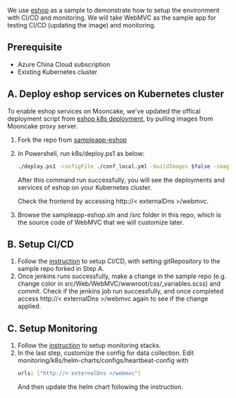 We use [eshop](https://github.com/dotnet-architecture/eShopOnContainers) as a sample to demonstrate how to setup the environment with CI/CD and monitoring. We will take WebMVC as the sample app for testing CI/CD (updating the image) and monitoring.

## Prerequisite
* Azure China Cloud subscription
* Existing Kubernetes cluster 

## A. Deploy eshop services on Kubernetes cluster

To enable eshop services on Mooncake, we've updated the offical deployment script from [eshop k8s deployment](https://github.com/dotnet-architecture/eShopOnContainers/tree/dev/k8s), by pulling images from Mooncake proxy server.
1. Fork the repo from [sampleapp-eshop](https://github.com/mizow8/sampleapp-eshop)
2. In Powershell, run k8s/deploy.ps1 as below:
    ```bash
    ./deploy.ps1 -configFile ./conf_local.yml -buildImages $false -imageTag latest -registry crproxy.trafficmanager.net:5000
    ```
   After this command run successfully, you will see the deployments and services of eshop on your Kubernetes cluster. 
   
   Check the frontend by accessing http://< externalDns >/webmvc. 
3. Browse the sampleapp-eshop.sln and /src folder in this repo, which is the source code of WebMVC that we will customize later.

## B. Setup CI/CD

1. Follow the [instruction](https://github.com/Azure/microservice-reference-architectures/tree/eshop/cicd/armtemplate/jenkins_private_registry_k8s) to setup CI/CD, with setting gitRepository to the sample repo forked in Step A.
2. Once jenkins runs successfully, make a change in the sample repo (e.g. change color in src/Web/WebMVC/wwwroot/css/_variables.scss) and commit. Check if the jenkins job run successfully, and once completed access http://< externalDns >/webmvc again to see if the change applied.

## C. Setup Monitoring

1. Follow the [instruction](https://github.com/Azure/microservice-reference-architectures/tree/eshop/monitoring/k8s) to setup monitoring stacks.
2. In the last step, customize the config for data collection. Edit monitoring/k8s/helm-charts/configs/heartbeat-config with 
    ```bash
    urls: ["http://< externalDns >/webmvc"]
    ```
   And then update the helm chart following the instruction.

